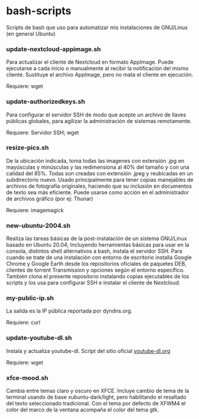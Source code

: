 # bash-scripts
Scripts de bash que uso para automatizar mis instalaciones de GNU/Linux (en general Ubuntu)

### update-nextcloud-appimage.sh
Para actualizar el cliente de Nextcloud en formato AppImage. Puede ejecutarse a cada inicio o manualmente al recibir la notificación del mismo cliente. Sustituye el archivo AppImage, pero no mata el cliente en ejecución.

Requiere: wget

### update-authorizedkeys.sh
Para configurar el servidor SSH de modo que acepte un archivo de llaves públicas globales, para agilizar la administración de sistemas remotamente.

Requiere: Servidor SSH; wget

### resize-pics.sh
De la ubicación indicada, toma todas las imagenes con extensión .jpg en mayúsculas y minúsculas y las redimensiona al 40% del tamaño y con una calidad del 85%. Todas son creadas con extensión .jpeg y reubicadas en un subdirectorio nuevo. Usado principalmente para tener copias manejables de archivos de fotografía originales, haciendo que su inclusión en documentos de texto sea más eficiente.
Puede usarse como acción en el administrador de archivos gráfico (por ej: Thunar)

Requiere: imagemagick

### new-ubuntu-2004.sh
Realiza las tareas básicas de la post-instalación de un sistema GNU/Linux basado en Ubuntu 20.04; Incluyendo herramientas básicas para usar en la consola, distintos shell alternativos a bash, instala el servidor SSH. Para cuando se trate de una instalación con entorno de escritorio installa Google Chrome y Google Earth desde los repositorios oficiales de paquetes DEB, clientes de torrent Transmission y opciones según el entorno específico. También clona el presente repositorio instalando copias ejecutables de los scripts y los usa para configurar SSH e instalar el cliente de Nextcloud.

### my-public-ip.sh
La salida es la IP pública reportada por dyndns.org.

Requiere: curl

### update-youtube-dl.sh
Instala y actualiza youtube-dl. Script del sitio oficial [youtube-dl.org](https://youtube-dl.org)

Requiere: wget

### xfce-mood.sh
Cambia entre temas claro y oscuro en XFCE. Incluye cambio de tema de la terminal usando de base xubuntu-dark/light, pero habilitando el resaltado del texto seleccionado tradicional. Con el tema por defecto de XFWM4 el color del marco de la ventana acompaña el color del tema gtk.
